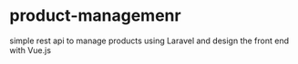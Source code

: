 # product-managemenr
simple rest api to manage products using Laravel and design the front end with Vue.js

